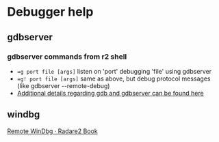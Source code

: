 <!-- TITLE: Debugger help -->
# Debugger help
## gdbserver
### gdbserver commands from r2 shell
- `=g port file [args]`   listen on 'port' debugging 'file' using gdbserver
- `=g! port file [args]` same as above, but debug protocol messages (like gdbserver --remote-debug)
- [Additional details regarding gdb and gdbserver can be found here](/home/misc/usage-examples#gdb)

## windbg

  [Remote WinDbg · Radare2 Book](https://radare.gitbooks.io/radare2book/content/debugger/windbg.html)